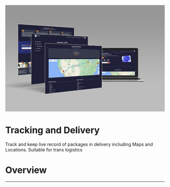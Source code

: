 ![After Submit](./images/Design-2024.jpg)

# Tracking and Delivery

Track and keep live record of packages in delivery including Maps and Locations. Suitable for trans logistics

# Overview

---
